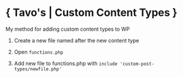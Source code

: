 # { Tavo's | Custom Content Types }

My method for adding custom content types to WP

1. Create a new file named after the new content type

2. Open `functions.php`

3. Add new file to functions.php with `include 'custom-post-types/newfile.php'`
